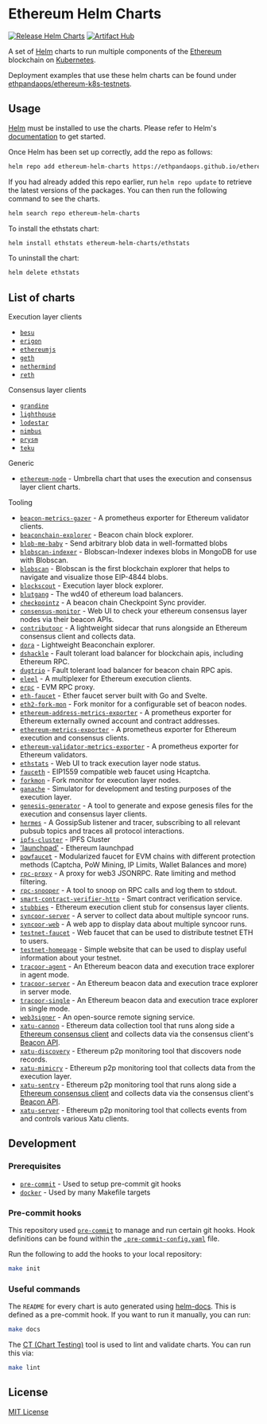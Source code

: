 # Ethereum Helm Charts

[![Release Helm Charts](https://github.com/ethpandaops/ethereum-helm-charts/actions/workflows/release.yaml/badge.svg)](https://github.com/ethpandaops/ethereum-helm-charts/actions/workflows/release.yaml)
[![Artifact Hub](https://img.shields.io/endpoint?url=https://artifacthub.io/badge/repository/ethereum-helm-charts)](https://artifacthub.io/packages/search?repo=ethereum-helm-charts)

A set of [Helm](https://helm.sh/) charts to run multiple components of the [Ethereum](https://ethereum.org/) blockchain on [Kubernetes](https://kubernetes.io/).

Deployment examples that use these helm charts can be found under [ethpandaops/ethereum-k8s-testnets](https://github.com/ethpandaops/ethereum-k8s-testnets).

## Usage

[Helm](https://helm.sh) must be installed to use the charts.  Please refer to
Helm's [documentation](https://helm.sh/docs) to get started.

Once Helm has been set up correctly, add the repo as follows:

```sh
helm repo add ethereum-helm-charts https://ethpandaops.github.io/ethereum-helm-charts
```

If you had already added this repo earlier, run `helm repo update` to retrieve
the latest versions of the packages.  You can then run the following command to see the charts.

```sh
helm search repo ethereum-helm-charts
```

To install the ethstats chart:

```sh
helm install ethstats ethereum-helm-charts/ethstats
```

To uninstall the chart:

```sh
helm delete ethstats
```

## List of charts

Execution layer clients

- [`besu`](charts/besu)
- [`erigon`](charts/erigon)
- [`ethereumjs`](charts/ethereumjs)
- [`geth`](charts/geth)
- [`nethermind`](charts/nethermind)
- [`reth`](charts/reth)

Consensus layer clients
- [`grandine`](charts/grandine)
- [`lighthouse`](charts/lighthouse)
- [`lodestar`](charts/lodestar)
- [`nimbus`](charts/nimbus)
- [`prysm`](charts/prysm)
- [`teku`](charts/teku)

Generic

- [`ethereum-node`](charts/ethereum-node) - Umbrella chart that uses the execution and consensus layer client charts.

Tooling

- [`beacon-metrics-gazer`](charts/beacon-metrics-gazer) - A prometheus exporter for Ethereum validator clients.
- [`beaconchain-explorer`](charts/beaconchain-explorer) - Beacon chain block explorer.
- [`blob-me-baby`](charts/blob-me-baby) - Send arbitrary blob data in well-formatted blobs
- [`blobscan-indexer`](charts/blobscan-indexer) - Blobscan-Indexer indexes blobs in MongoDB for use with Blobscan.
- [`blobscan`](charts/blobscan) - Blobscan is the first blockchain explorer that helps to navigate and visualize those EIP-4844 blobs.
- [`blockscout`](charts/blockscout) - Execution layer block explorer.
- [`blutgang`](charts/blutgang) - The wd40 of ethereum load balancers.
- [`checkpointz`](charts/checkpointz) - A beacon chain Checkpoint Sync provider.
- [`consensus-monitor`](charts/consensus-monitor) - Web UI to check your ethereum consensus layer nodes via their beacon APIs.
- [`contributoor`](charts/contributoor) - A lightweight sidecar that runs alongside an Ethereum consensus client and collects data.
- [`dora`](charts/dora) - Lightweight Beaconchain explorer.
- [`dshackle`](charts/dshackle) - Fault tolerant load balancer for blockchain apis, including Ethereum RPC.
- [`dugtrio`](charts/dugtrio) - Fault tolerant load balancer for beacon chain RPC apis.
- [`eleel`](charts/eleel) - A multiplexer for Ethereum execution clients.
- [`erpc`](charts/erpc) - EVM RPC proxy.
- [`eth-faucet`](charts/eth-faucet) - Ether faucet server built with Go and Svelte.
- [`eth2-fork-mon`](charts/eth2-fork-mon) - Fork monitor for a configurable set of beacon nodes.
- [`ethereum-address-metrics-exporter`](charts/ethereum-address-metrics-exporter) - A prometheus exporter for Ethereum externally owned account and contract addresses.
- [`ethereum-metrics-exporter`](charts/ethereum-metrics-exporter) - A prometheus exporter for Ethereum execution and consensus clients.
- [`ethereum-validator-metrics-exporter`](charts/ethereum-validator-metrics-exporter) - A prometheus exporter for Ethereum validators.
- [`ethstats`](charts/ethstats) - Web UI to track execution layer node status.
- [`fauceth`](charts/fauceth) - EIP1559 compatible web faucet using Hcaptcha.
- [`forkmon`](charts/forkmon) - Fork monitor for execution layer nodes.
- [`ganache`](charts/ganache) - Simulator for development and testing purposes of the execution layer.
- [`genesis-generator`](charts/genesis-generator) - A tool to generate and expose genesis files for the execution and consensus layer clients.
- [`hermes`](charts/hermes) - A GossipSub listener and tracer, subscribing to all relevant pubsub topics and traces all protocol interactions.
- [`ipfs-cluster`](charts/ipfs-cluster) - IPFS Cluster
- ['launchpad'](charts/launchpad) - Ethereum launchpad
- [`powfaucet`](charts/powfaucet) - Modularized faucet for EVM chains with different protection methods (Captcha, PoW Mining, IP Limits, Wallet Balances and more)
- [`rpc-proxy`](charts/rpc-proxy) - A proxy for web3 JSONRPC. Rate limiting and method filtering.
- [`rpc-snooper`](charts/rpc-snooper) - A tool to snoop on RPC calls and log them to stdout.
- [`smart-contract-verifier-http`](charts/smart-contract-verifier-http) - Smart contract verification service.
- [`stubbies`](charts/stubbies) - Ethereum execution client stub for consensus layer clients.
- [`syncoor-server`](charts/syncoor-server) - A server to collect data about multiple syncoor runs.
- [`syncoor-web`](charts/syncoor-web) - A web app to display data about multiple syncoor runs.
- [`testnet-faucet`](charts/testnet-faucet) - Web faucet that can be used to distribute testnet ETH to users.
- [`testnet-homepage`](charts/testnet-homepage) - Simple website that can be used to display useful information about your testnet.
- [`tracoor-agent`](charts/tracoor-agent) - An Ethereum beacon data and execution trace explorer in agent mode.
- [`tracoor-server`](charts/tracoor-server) - An Ethereum beacon data and execution trace explorer in server mode.
- [`tracoor-single`](charts/tracoor-single) - An Ethereum beacon data and execution trace explorer in single mode.
- [`web3signer`](charts/web3signer) - An open-source remote signing service.
- [`xatu-cannon`](charts/xatu-cannon) - Ethereum data collection tool that runs along side a [Ethereum consensus client](https://ethereum.org/en/developers/docs/nodes-and-clients/#consensus-clients) and collects data via the consensus client's [Beacon API](https://ethereum.github.io/beacon-APIs/).
- [`xatu-discovery`](charts/xatu-discovery) - Ethereum p2p monitoring tool that discovers node records.
- [`xatu-mimicry`](charts/xatu-mimicry) - Ethereum p2p monitoring tool that collects data from the execution layer.
- [`xatu-sentry`](charts/xatu-sentry) - Ethereum p2p monitoring tool that runs along side a [Ethereum consensus client](https://ethereum.org/en/developers/docs/nodes-and-clients/#consensus-clients) and collects data via the consensus client's [Beacon API](https://ethereum.github.io/beacon-APIs/).
- [`xatu-server`](charts/xatu-server) - Ethereum p2p monitoring tool that collects events from and controls various Xatu clients.

## Development

### Prerequisites

- [`pre-commit`](https://pre-commit.com/) - Used to setup pre-commit git hooks
- [`docker`](https://www.docker.com/) - Used by many Makefile targets

### Pre-commit hooks

This repository used [`pre-commit`](https://pre-commit.com/) to manage and run certain git hooks. Hook definitions can be found within the [`.pre-commit-config.yaml`](.pre-commit-config.yaml) file.

Run the following to add the hooks to your local repository:

```sh
make init
```

### Useful commands

The `README` for every chart is auto generated using [helm-docs](https://github.com/norwoodj/helm-docs). This is defined as a pre-commit hook. If you want to run it manually, you can run:

```sh
make docs
```

The [CT (Chart Testing)](https://github.com/helm/chart-testing) tool is used to lint and validate charts. You can run this via:

```sh
make lint
```

## License

[MIT License](LICENSE)
